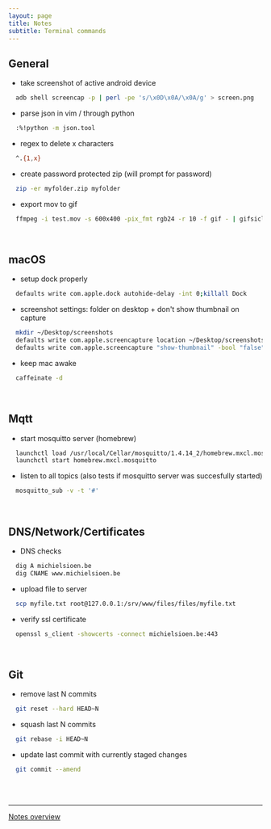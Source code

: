 ```yaml
---
layout: page
title: Notes
subtitle: Terminal commands
---
```

## General

- take screenshot of active android device

```bash
  adb shell screencap -p | perl -pe 's/\x0D\x0A/\x0A/g' > screen.png
```

- parse json in vim / through python

```bash
  :%!python -m json.tool
```

- regex to delete x characters

```bash
  ^.{1,x}
```

- create password protected zip (will prompt for password)

```bash
  zip -er myfolder.zip myfolder
```

- export mov to gif

```bash
  ffmpeg -i test.mov -s 600x400 -pix_fmt rgb24 -r 10 -f gif - | gifsicle --optimize=3 --delay=3 > test.gif
```

<br />

## macOS

- setup dock properly

```bash
  defaults write com.apple.dock autohide-delay -int 0;killall Dock
```

- screenshot settings: folder on desktop + don't show thumbnail on capture

```bash
  mkdir ~/Desktop/screenshots
  defaults write com.apple.screencapture location ~/Desktop/screenshots
  defaults write com.apple.screencapture "show-thumbnail" -bool "false"
```

- keep mac awake

```bash
  caffeinate -d
```

<br />

## Mqtt

- start mosquitto server (homebrew)

```bash
  launchctl load /usr/local/Cellar/mosquitto/1.4.14_2/homebrew.mxcl.mosquitto.plist 
  launchctl start homebrew.mxcl.mosquitto
```

- listen to all topics (also tests if mosquitto server was succesfully started)

```bash
  mosquitto_sub -v -t '#'
```

<br />

## DNS/Network/Certificates

- DNS checks

```bash
  dig A michielsioen.be
  dig CNAME www.michielsioen.be
```

- upload file to server

```bash
  scp myfile.txt root@127.0.0.1:/srv/www/files/files/myfile.txt
```

- verify ssl certificate

```bash
  openssl s_client -showcerts -connect michielsioen.be:443
```

<br />

## Git

- remove last N commits

```bash
  git reset --hard HEAD~N
```

- squash last N commits

```bash
  git rebase -i HEAD~N
```

- update last commit with currently staged changes

```bash
  git commit --amend
```

<br />
<br />

---

[Notes overview](../)
